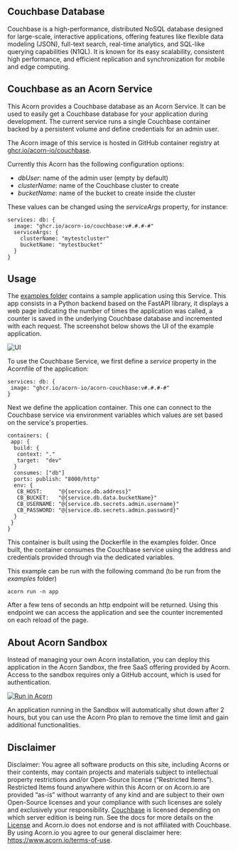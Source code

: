 ## Couchbase Database

Couchbase is a high-performance, distributed NoSQL database designed for large-scale, interactive applications, offering features like flexible data modeling (JSON), full-text search, real-time analytics, and SQL-like querying capabilities (N1QL). It is known for its easy scalability, consistent high performance, and efficient replication and synchronization for mobile and edge computing.

## Couchbase as an Acorn Service

This Acorn provides a Couchbase database as an Acorn Service. It can be used to easily get a Couchbase database for your application during development. The current service runs a single Couchbase container backed by a persistent volume and define credentials for an admin user.

The Acorn image of this service is hosted in GitHub container registry at [ghcr.io/acorn-io/couchbase](ghcr.io/acorn-io/couchbase).

Currently this Acorn has the following configuration options:

- *dbUser*: name of the admin user (empty by default)
- *clusterName*: name of the Couchbase cluster to create
- *bucketName*: name of the bucket to create inside the cluster

These values can be changed using the *serviceArgs* property, for instance:

```
services: db: {
  image: "ghcr.io/acorn-io/couchbase:v#.#.#-#"
  serviceArgs: {
    clusterName: "mytestcluster"
    bucketName: "mytestbucket"
  }
}
```

## Usage

The [examples folder](https://github.com/acorn-io/couchbase/tree/main/examples) contains a sample application using this Service. This app consists in a Python backend based on the FastAPI library, it displays a web page indicating the number of times the application was called, a counter is saved in the underlying Couchbase database and incremented with each request. The screenshot below shows the UI of the example application.

![UI](./examples/images/ui.png)

To use the Couchbase Service, we first define a *service* property in the Acornfile of the application:

```
services: db: {
 image: "ghcr.io/acorn-io/acorn-couchbase:v#.#.#-#"
}
```

Next we define the application container. This one can connect to the Couchbase service via environment variables which values are set based on the service's properties.

```
containers: {
 app: {
  build: {
   context: "."
   target:  "dev"
  }
  consumes: ["db"]
  ports: publish: "8000/http"
  env: {
   CB_HOST:     "@{service.db.address}"
   CB_BUCKET:   "@{service.db.data.bucketName}"
   CB_USERNAME: "@{service.db.secrets.admin.username}"
   CB_PASSWORD: "@{service.db.secrets.admin.password}"
  }
 }
}
```

This container is built using the Dockerfile in the examples folder. Once built, the container consumes the Couchbase service using the address and credentials provided through via the dedicated variables.

This example can be run with the following command (to be run from the *examples* folder)

```
acorn run -n app
```

After a few tens of seconds an http endpoint will be returned. Using this endpoint we can access the application and see the counter incremented on each reload of the page.

## About Acorn Sandbox

Instead of managing your own Acorn installation, you can deploy this application in the Acorn Sandbox, the free SaaS offering provided by Acorn. Access to the sandbox requires only a GitHub account, which is used for authentication.

[![Run in Acorn](https://acorn.io/v1-ui/run/badge?image=ghcr.io+acorn-io+couchbase+examples:v%23.%23.%23-%23)](https://acorn.io/run/ghcr.io/acorn-io/couchbase/examples:v%23.%23.%23-%23)

An application running in the Sandbox will automatically shut down after 2 hours, but you can use the Acorn Pro plan to remove the time limit and gain additional functionalities.

## Disclaimer

Disclaimer: You agree all software products on this site, including Acorns or their contents, may contain projects and materials subject to intellectual property restrictions and/or Open-Source license (“Restricted Items”). Restricted Items found anywhere within this Acorn or on Acorn.io are provided “as-is” without warranty of any kind and are subject to their own Open-Source licenses and your compliance with such licenses are solely and exclusively your responsibility. [Couchbase](https://www.couchbase.com) is licensed depending on which server edition is being run. See the docs for more details on the [License](https://docs.couchbase.com/server/current/introduction/editions.html) and Acorn.io does not endorse and is not affiliated with Couchbase. By using Acorn.io you agree to our general disclaimer here: <https://www.acorn.io/terms-of-use>.
